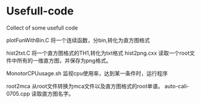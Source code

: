 # Usefull-code

Collect of some usefull code 

plotFunWithBin.C  将一个连续函数，分bin,转化为直方图格式

hist2txt.C  将一个直方图格式的TH1,转化为txt格式
hist2png.cxx 读取一个root文件中所有的一维直方图，并保存为png格式。

MonotorCPUusage.sh  监视cpu使用率，达到某一条件时，运行程序

root2mca  从root文件转换为mca文件以及直方图格式的root单谱。
auto-cali-0705.cpp  读取直方图名字。

